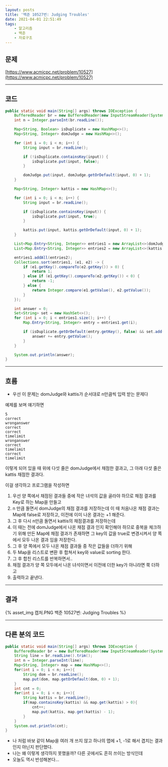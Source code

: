 ```yaml
---
layout: posts
title: '백준 10527번: Judging Troubles'
date: 2021-04-01 22:51:49
tags:
    - 알고리즘
    - 백준
    - 자료구조
---
```

## 문제

[https://www.acmicpc.net/problem/10527](https://www.acmicpc.net/problem/10527)
* * *

## 코드

```java
public static void main(String[] args) throws IOException {
    BufferedReader br = new BufferedReader(new InputStreamReader(System.in));
    int n = Integer.parseInt(br.readLine());

    Map<String, Boolean> isDuplicate = new HashMap<>();
    Map<String, Integer> domJudge = new HashMap<>();

    for (int i = 0; i < n; i++) {
        String input = br.readLine();

        if (!isDuplicate.containsKey(input)) {
            isDuplicate.put(input, false);
        }

        domJudge.put(input, domJudge.getOrDefault(input, 0) + 1);
    }

    Map<String, Integer> kattis = new HashMap<>();

    for (int i = 0; i < n; i++) {
        String input = br.readLine();

        if (isDuplicate.containsKey(input)) {
            isDuplicate.put(input, true);
        }

        kattis.put(input, kattis.getOrDefault(input, 0) + 1);
    }

    List<Map.Entry<String, Integer>> entries1 = new ArrayList<>(domJudge.entrySet());
    List<Map.Entry<String, Integer>> entries2 = new ArrayList<>(kattis.entrySet());

    entries1.addAll(entries2);
    Collections.sort(entries1, (e1, e2) -> {
        if (e1.getKey().compareTo(e2.getKey()) > 0) {
            return 1;
        } else if (e1.getKey().compareTo(e2.getKey()) < 0) {
            return -1;
        } else {
            return Integer.compare(e1.getValue(), e2.getValue());
        }
    });

    int answer = 0;
    Set<String> set = new HashSet<>();
    for (int i = 0; i < entries1.size(); i++) {
        Map.Entry<String, Integer> entry = entries1.get(i);

        if (isDuplicate.getOrDefault(entry.getKey(), false) && set.add(entry.getKey())) {
            answer += entry.getValue();
        }
    }

    System.out.println(answer);
}
```

* * *

## 흐름

- 우선 이 문제는 domJudge와 kattis가 순서대로 n만큼씩 입력 받는 문제다

예제를 보며 얘기하면

```text
5
correct
wronganswer
correct
correct
timelimit
wronganswer
correct
timelimit
correct
timelimit
```

이렇게 되어 있을 때 위에 다섯 줄은 domJudge에서 채점한 결과고, 그 아래 다섯 줄은 kattis 채점한 결과다.

이걸 생각하고 프로그램을 작성하면

1. 우선 양 쪽에서 채점된 결과들 중에 작은 녀석의 값을 골라야 하므로 채점 결과를 Key로 하는 Map을 만들고
2. n 만큼 돌면서 domJudge의 채점 결과를 저장하는데 이 때 처음나온 채점 결과는 Map에 false로 저장하고, 이전에 이미 나온 결과는 +1 해준다.
3. 그 후 다시 n만큼 돌면서 kattis의 채점결과를 저장하는데
4. 이 때는 전에 domJudge에서 나온 채점 결과 인지 확인해야 하므로 중복을 체크하기 위해 만든 Map에 채점 결과가 존재하면 그 key의 값을 true로 변경시켜서 양 쪽에서 모두 나온 결과 임을 저장한다.
5. 그 후 양 쪽에서 모두 나온 채점 결과들 중 작은 값들을 더하기 위해
6. 두 Map을 리스트로 변환 후 합쳐서 key와 value로 sorting 한다.
7. 그 후 합친 리스트를 반복하면서..
8. 채점 결과가 양 쪽 모두에서 나온 녀석이면서 이전에 더한 key가 아니라면 쭉 더하고
9. 출력하고 끝낸다.

* * *

## 결과

{% asset_img 캡처.PNG 백준 10527번: Judging Troubles %}
* * *

## 다른 분의 코드

```java
public static void main(String[] args) throws IOException {
    BufferedReader br = new BufferedReader(new InputStreamReader(System.in));
    String line = br.readLine().trim();
    int n = Integer.parseInt(line);
    Map<String, Integer> map = new HashMap<>();
    for(int i = 0; i < n; i++){
        String dom = br.readLine();
        map.put(dom, map.getOrDefault(dom, 0) + 1);
    }
    int cnt = 0;
    for(int i = 0; i < n; i++){
        String kattis = br.readLine();
        if(map.containsKey(kattis) && map.get(kattis) > 0){
            cnt++;
            map.put(kattis, map.get(kattis) - 1);
        }
    }
    System.out.println(cnt);
}
```

- 나 처럼 바보 같이 Map을 여러 개 쓰지 않고 하나의 맵에 +1, -1로 해서 겹치는 결과 인지 아닌지 판단했다.
- 나는 왜 이렇게 생각하지 못했을까? 다른 곳에서도 흔히 쓰이는 방식인데
- 오늘도 역시 반성해본다...
